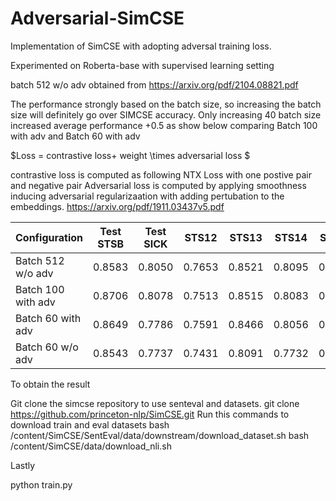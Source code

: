 # Adversarial-SimCSE

Implementation of SimCSE with adopting adversal training loss.

Experimented on Roberta-base with supervised learning setting

batch 512 w/o adv obtained from https://arxiv.org/pdf/2104.08821.pdf

The performance strongly based on the batch size, so increasing the batch size will definitely go over SIMCSE accuracy. Only increasing 40 batch size increased average performance +0.5 as show below comparing Batch 100 with adv and Batch 60 with adv


$Loss = contrastive loss+ weight \times adversarial loss $

contrastive loss is computed as following NTX Loss with one postive pair and negative pair
Adversarial loss is computed by applying smoothness inducing adversarial regularizaation with adding pertubation to the embeddings.  https://arxiv.org/pdf/1911.03437v5.pdf 

| Configuration       | Test STSB | Test SICK | STS12  | STS13  | STS14  | STS15  | STS16  | AVG    | Best STSB |
|---------------------|-----------|-----------|--------|--------|--------|--------|--------|--------|-----------|
| Batch 512 w/o adv   | 0.8583    | 0.8050    | 0.7653 | 0.8521 | 0.8095 | 0.8603 | 0.8257 | 0.8253 | 0.8583    |
| Batch 100 with adv  | 0.8706    | 0.8078    | 0.7513 | 0.8515 | 0.8083 | 0.8613 | 0.8215 | 0.8246 | 0.8706    |
| Batch 60 with adv   | 0.8649    | 0.7786    | 0.7591 | 0.8466 | 0.8056 | 0.8617 | 0.8248 | 0.8202 | 0.8649    |
| Batch 60 w/o adv    | 0.8543    | 0.7737    | 0.7431 | 0.8091 | 0.7732 | 0.833  | 0.8004 | 0.7981 | 0.8543    |



To obtain the result

Git clone the simcse repository to use senteval and datasets.
git clone https://github.com/princeton-nlp/SimCSE.git
Run this commands to download train and eval datasets
bash /content/SimCSE/SentEval/data/downstream/download_dataset.sh
bash /content/SimCSE/data/download_nli.sh

Lastly

python train.py
